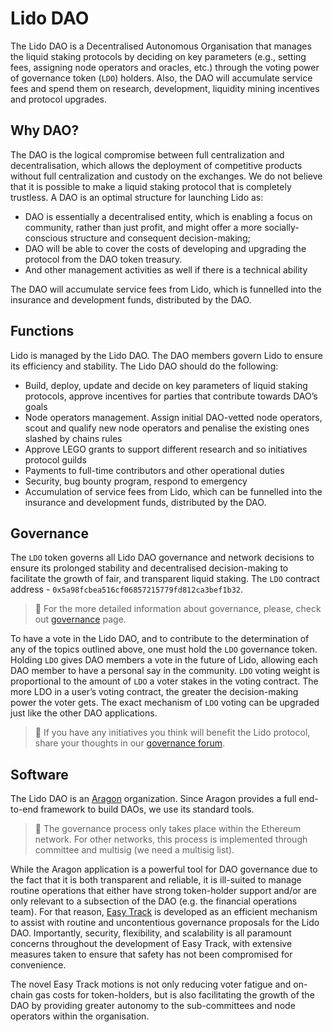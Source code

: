 # Lido DAO

The Lido DAO is a Decentralised Autonomous Organisation that manages the liquid staking protocols by deciding on key parameters (e.g., setting fees, assigning node operators and oracles, etc.) through the voting power of governance token (`LDO`) holders. Also, the DAO will accumulate service fees and spend them on research, development, liquidity mining incentives and protocol upgrades. 

## Why DAO?

The DAO is the logical compromise between full centralization and decentralisation, which allows the deployment of competitive products without full centralization and custody on the exchanges. We do not believe that it is possible to make a liquid staking protocol that is completely trustless. A DAO is an optimal structure for launching Lido as:

- DAO is essentially a decentralised entity, which is enabling a focus on community, rather than just profit, and might offer a more socially-conscious structure and consequent decision-making; 
- DAO will be able to cover the costs of developing and upgrading the protocol from the DAO token treasury. 
- And other management activities as well if there is a technical ability

The DAO will accumulate service fees from Lido, which is funnelled into the insurance and development funds, distributed by the DAO.

## Functions

Lido is managed by the Lido DAO. The DAO members govern Lido to ensure its efficiency and stability. The Lido DAO should do the following:
- Build, deploy, update and decide on key parameters of liquid staking protocols, approve incentives for parties that contribute towards DAO’s goals
- Node operators management. Assign initial DAO-vetted node operators, scout and qualify new node operators and penalise the existing ones slashed by chains rules
- Approve LEGO grants to support different research and so initiatives protocol guilds
- Payments to full-time contributors and other operational duties
- Security, bug bounty program, respond to emergency
- Accumulation of service fees from Lido, which can be funnelled into the insurance and development funds, distributed by the DAO.


## Governance

The `LDO` token governs all Lido DAO governance and network decisions to ensure its prolonged stability and decentralised decision-making to facilitate the growth of fair, and transparent liquid staking.  The `LDO` contract address - `0x5a98fcbea516cf06857215779fd812ca3bef1b32`.

> 📝 For the more detailed information about governance, please, check out [governance](https://lido.fi/governance) page. 

To have a vote in the Lido DAO, and to contribute to the determination of any of the topics outlined above, one must hold the `LDO` governance token. Holding `LDO` gives DAO members a vote in the future of Lido, allowing each DAO member to have a personal say in the community. `LDO` voting weight is proportional to the amount of `LDO` a voter stakes in the voting contract. The more LDO in a user’s voting contract, the greater the decision-making power the voter gets. The exact mechanism of `LDO` voting can be upgraded just like the other DAO applications.

> 📝 If you have any initiatives you think will benefit the Lido protocol, share your thoughts in our [governance forum](https://research.lido.fi).

## Software

The Lido DAO is an [Aragon](https://aragon.org/dao) organization. Since Aragon provides a full end-to-end framework to build DAOs, we use its standard tools.

> 📝 The governance process only takes place within the Ethereum network. For other networks, this process is implemented through committee and multisig (we need a multisig list).

While the Aragon application is a powerful tool for DAO governance due to the fact that it is both transparent and reliable, it is ill-suited to manage routine operations that either have strong token-holder support and/or are only relevant to a subsection of the DAO (e.g. the financial operations team). For that reason, [Easy Track](https://easytrack.lido.fi/) is developed as an efficient mechanism to assist with routine and uncontentious governance proposals for the Lido DAO. Importantly, security, flexibility, and scalability is all paramount concerns throughout the development of Easy Track, with extensive measures taken to ensure that safety has not been compromised for convenience.

The novel Easy Track motions is not only reducing voter fatigue and on-chain gas costs for token-holders, but is also facilitating the growth of the DAO by providing greater autonomy to the sub-committees and node operators within the organisation.
